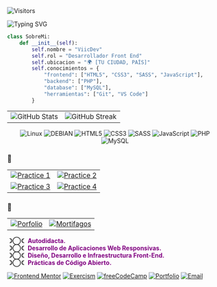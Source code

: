<!-- <img src="./assets/jpg/vicriddle3.jpeg" alt="Profile Picture" style="width: 150px; height: 150px; border-radius: 10px;"/> -->
<img src="https://komarev.com/ghpvc/?username=ViicDev&color=39FF14&style=flat-square&label=Visitantes" alt="Visitors"/> 

![Typing SVG](https://readme-typing-svg.demolab.com?font=Fira+Code&pause=1000&font-weight=bold&text-align=center&margin=auto%&color=9D00FF&center=true&vCenter=true&width=435&lines=Dev+Front-End++In+Process;¡Develop+To+Create+Solutions!+ᝰ.ᐟ;)

```python
class SobreMi:
    def __init__(self):
        self.nombre = "ViicDev"
        self.rol = "Desarrollador Front End"
        self.ubicacion = "🌍 [TU CIUDAD, PAÍS]"
        self.conocimientos = {
            "frontend": ["HTML5", "CSS3", "SASS", "JavaScript"],
            "backend": ["PHP"],
            "database": ["MySQL"],
            "herramientas": ["Git", "VS Code"]
        }
```

| | |
|---|---|
| ![GitHub Stats](https://github-readme-stats.vercel.app/api?username=ViicDev&show_icons=true&title_color=purple&icon_color=grey&text_color=FFFFFF&bg_color=0D1117&hide_border=true) | ![GitHub Streak](https://github-readme-streak-stats.herokuapp.com/?user=ViicDev&ring=39FF14&fire=39FF14&currStreakNum=FFFFFF&sideNums=FFFFFF&currStreakLabel=39FF14&sideLabels=39FF14&dates=FFFFFF&background=0D1117&hide_border=true) |

<div align="center">

![Linux](https://img.shields.io/badge/-Linux-FCC624?style=flat-square&logo=linux&logoColor=black)
![DEBIAN](https://img.shields.io/badge/-Debian-A81D33?style=flat-square&logo=debian&logoColor=white)
![HTML5](https://img.shields.io/badge/-HTML5-A81D33?style=flat-square&logo=html5&logoColor=white)
![CSS3](https://img.shields.io/badge/-CSS3-1572B6?style=flat-square&logo=css3&logoColor=white)
![SASS](https://img.shields.io/badge/-SASS-CC6699?style=flat-square&logo=sass&logoColor=white)
![JavaScript](https://img.shields.io/badge/-JavaScript-F7DF1E?style=flat-square&logo=javascript&logoColor=black)
![PHP](https://img.shields.io/badge/-PHP-777BB4?style=flat-square&logo=php&logoColor=white)
![MySQL](https://img.shields.io/badge/-MySQL-4479A1?style=flat-square&logo=mysql&logoColor=white)

</div>

### 🧪

| | |
|---|---|
| [![Practice 1](https://github-readme-stats.vercel.app/api/pin/?username=ViicDev&repo=proyecto1&title_color=9D00FF&icon_color=39FF14&text_color=FFFFFF&bg_color=0D1117&hide_border=true)](https://github.com/ViicDev/proyecto1) | [![Practice 2](https://github-readme-stats.vercel.app/api/pin/?username=ViicDev&repo=proyecto2&title_color=9D00FF&icon_color=9D00FF&text_color=FFFFFF&bg_color=0D1117&hide_border=true)](https://github.com/ViicDev/proyecto2) |
| [![Practice 3](https://github-readme-stats.vercel.app/api/pin/?username=ViicDev&repo=proyecto3&title_color=9D00FF&icon_color=39FF14&text_color=FFFFFF&bg_color=0D1117&hide_border=true)](https://github.com/ViicDev/proyecto3) | [![Practice 4](https://github-readme-stats.vercel.app/api/pin/?username=ViicDev&repo=proyecto4&title_color=9D00FF&icon_color=9D00FF&text_color=FFFFFF&bg_color=0D1117&hide_border=true)](https://github.com/ViicDev/proyecto4) |

### 🔬

| | |
|---|---|
| [![Porfolio](https://github-readme-stats.vercel.app/api/pin/?username=ViicDev&repo=proyecto1&theme=radical&title_color=9D00FF&bg_color=0D1117&hide_border=true)](https://github.com/ViicDev/proyecto1) | [![Mortifagos](https://github-readme-stats.vercel.app/api/pin/?username=ViicDev&repo=proyecto2&theme=radical&title_color=9D00FF&bg_color=0D1117&hide_border=true)](https://github.com/ViicDev/proyecto2) |

<div style="text-align: left;">
<p>
<b style="list-style: none; text-align: left;"> ☽◯☾ <span style="color: purple; font-weight: bold">Autodidacta.</span></b><br>
<b style="list-style: none; text-align: left;"> ☽◯☾ <span style="color: purple; font-weight: bold">Desarrollo de Aplicaciones Web Responsivas.</span></b><br>
<b style="list-style: none; text-align: left;"> ☽◯☾ <span style="color: purple; font-weight: bold">Diseño, Desarrollo e Infraestructura Front-End.</span></b><br>
<b style="list-style: none; text-align: left;"> ☽◯☾ <span style="color: purple; font-weight: bold">Prácticas de Código Abierto.</span></b><br>
</p>
</div>

[![Frontend Mentor](https://img.shields.io/badge/Frontend_Mentor-0D1117?style=for-the-badge&logo=frontendmentor&logoColor=39FF14)](https://www.frontendmentor.io/profile/ViicDev) [![Exercism](https://img.shields.io/badge/Exercism-0D1117?style=for-the-badge&logo=exercism&logoColor=39FF14)](https://exercism.org/@ViicDev/) [![freeCodeCamp](https://img.shields.io/badge/freeCodeCamp-0D1117?style=for-the-badge&logo=freecodecamp&logoColor=39FF14)](https://www.freecodecamp.org/ViicDev) [![Portfolio](https://img.shields.io/badge/Portfolio-0D1117?style=for-the-badge&logo=react&logoColor=39FF14)](https://tu-sitio.com)
[![Email](https://img.shields.io/badge/Email-0D1117?style=for-the-badge&logo=gmail&logoColor=39FF14)](mailto:tu@email.com)
